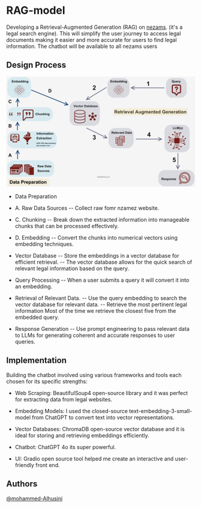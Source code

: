 # RAG-model

Developing a Retrieval-Augmented Generation (RAG) on [nezams](https://nezams.com/). (it's a legal search
engine). This will simplify the user journey to access legal
documents making it easier and more accurate for users to find legal information.
The chatbot will be available to all nezams users

## Design Process

![RAG.png](RAG.png)

- Data Preparation

- A. Raw Data Sources
-- Collect raw fomr nzamez website.

- C. Chunking
-- Break down the extracted information into manageable chunks that can be
processed effectively.

- D. Embedding
-- Convert the chunks into numerical vectors using embedding techniques.

- Vector Database
-- Store the embeddings in a vector database for efficient retrieval.
-- The vector database allows for the quick search of relevant legal
information based on the query.

- Query Processing
-- When a user submits a query it will convert it into an embedding.

- Retrieval of Relevant Data.
-- Use the query embedding to search the vector database for relevant data.
-- Retrieve the most pertinent legal information Most of the time we retrieve
the closest five from the embedded query.

- Response Generation
-- Use prompt engineering to pass relevant data to LLMs for generating
coherent and accurate responses to user queries.

## Implementation

Building the chatbot involved using various frameworks and tools each chosen for
its specific strengths:

- Web Scraping: BeautifulSoup4 open-source library and it was perfect for
extracting data from legal websites.

- Embedding Models: I used the closed-source text-embedding-3-small-model from
ChatGPT to convert text into vector representations.

- Vector Databases: ChromaDB open-source vector database and it is ideal for
storing and retrieving embeddings efficiently.

- Chatbot: ChatGPT 4o its super powerful.

- UI: Gradio open source tool helped me create an interactive
and user-friendly front end.

## Authors

[@mohammed-Alhusini](https://www.github.com/mohammed-Alhusini)
